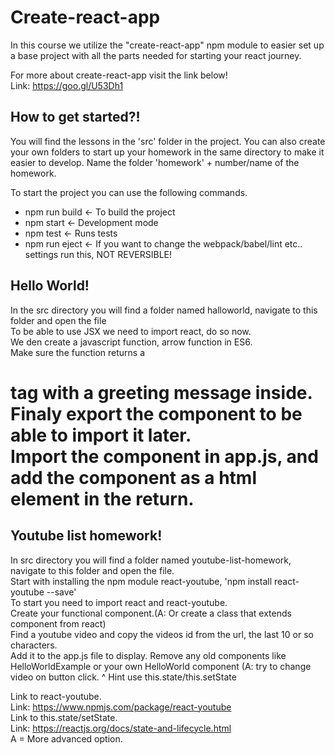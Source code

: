 # Create-react-app
In this course we utilize the "create-react-app" npm module to easier set up a base project with all the parts needed for starting your react journey.

For more about create-react-app visit the link below!  
Link: https://goo.gl/U53Dh1

## How to get started?!
You will find the lessons in the 'src' folder in the project.
You can also create your own folders to start up your homework in the same directory to make it easier to develop.
Name the folder 'homework' + number/name of the homework.

To start the project you can use the following commands.
* npm run build <- To build the project
* npm start <- Development mode  
* npm test <- Runs tests
* npm run eject <- If you want to change the webpack/babel/lint etc.. settings run this, NOT REVERSIBLE! 


## Hello World!
In the src directory you will find a folder named halloworld, navigate to this folder and open the file  
To be able to use JSX we need to import react, do so now.  
We den create a javascript function, arrow function in ES6.  
Make sure the function returns a <h1> tag with a greeting message inside.  
Finaly export the component to be able to import it later.  
Import the component in app.js, and add the component as a html element in the return.  


## Youtube list homework!
In src directory you will find a folder named youtube-list-homework, navigate to this folder and open the file.  
Start with installing the npm module react-youtube, 'npm install react-youtube --save'  
To start you need to import react and react-youtube.  
Create your functional component.(A: Or create a class that extends component from react)  
Find a youtube video and copy the videos id from the url, the last 10 or so characters.  
Add it to the app.js file to display. 
Remove any old components like HelloWorldExample or your own HelloWorld component 
(A: try to change video on button click. ^ Hint use this.state/this.setState  

Link to react-youtube.  
Link: https://www.npmjs.com/package/react-youtube   
Link to this.state/setState.  
Link: https://reactjs.org/docs/state-and-lifecycle.html  
A = More advanced option.  

